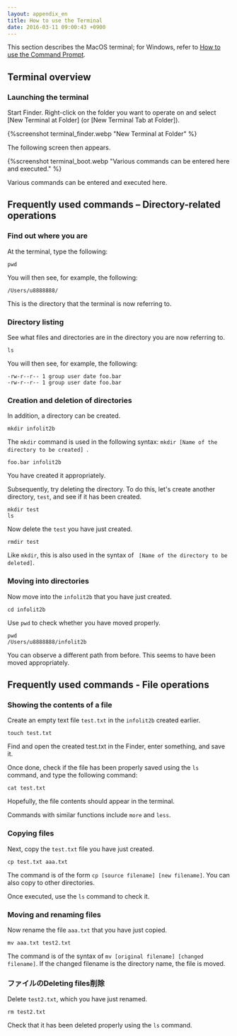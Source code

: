 ```yaml
---
layout: appendix_en
title: How to use the Terminal 
date: 2016-03-11 09:00:43 +0900
---
```


This section describes the MacOS terminal; for Windows, refer to [How to use the Command Prompt](./win_cmd_prompt_en.html).

Terminal overview
----------------

### Launching the terminal

Start Finder. Right-click on the folder you want to operate on and select [New Terminal at Folder] (or [New Terminal Tab at Folder]).

{%screenshot terminal_finder.webp "New Terminal at Folder" %}

The following screen then appears.  

{%screenshot terminal_boot.webp "Various commands can be entered here and executed." %}

Various commands can be entered and executed here.


Frequently used commands – Directory-related operations 
-----------------------------------

### Find out where you are

At the terminal, type the following:

    pwd

You will then see, for example, the following:

    /Users/u8888888/

This is the directory that the terminal is now referring to.

### Directory listing

See what files and directories are in the directory you are now referring to.

    ls

You will then see, for example, the following:

    -rw-r--r-- 1 group user date foo.bar
    -rw-r--r-- 1 group user date foo.bar

### Creation and deletion of directories

In addition, a directory can be created.

    mkdir infolit2b

The `mkdir` command is used in the following syntax: `mkdir [Name of the directory to be created] `.

    foo.bar infolit2b

You have created it appropriately.

Subsequently, try deleting the directory. To do this, let's create another directory, `test`, and see if it has been created.

    mkdir test
    ls

Now delete the `test` you have just created.

    rmdir test

Like `mkdir`, this is also used in the syntax of ` [Name of the directory to be deleted]`.


### Moving into directories

Now move into the `infolit2b` that you have just created.

    cd infolit2b

Use `pwd` to check whether you have moved properly.

    pwd
    /Users/u8888888/infolit2b

You can observe a different path from before. This seems to have been moved appropriately.


Frequently used commands - File operations 
-------------------------------

### Showing the contents of a file

Create an empty text file `test.txt` in the `infolit2b` created earlier.

    touch test.txt

Find and open the created test.txt in the Finder, enter something, and save it.

Once done, check if the file has been properly saved using the `ls` command, and type the following command:


    cat test.txt

Hopefully, the file contents should appear in the terminal.

Commands with similar functions include `more` and `less`.


### Copying files

Next, copy the `test.txt` file you have just created.

    cp test.txt aaa.txt

The command is of the form `cp [source filename] [new filename]`. You can also copy to other directories.

Once executed, use the `ls` command to check it.


### Moving and renaming files

Now rename the file `aaa.txt` that you have just copied.

    mv aaa.txt test2.txt

The command is of the syntax of `mv [original filename] [changed filename]`. If the changed filename is the directory name, the file is moved.

### ファイルのDeleting files削除

Delete `test2.txt`, which you have just renamed.

    rm test2.txt

Check that it has been deleted properly using the `ls` command.

